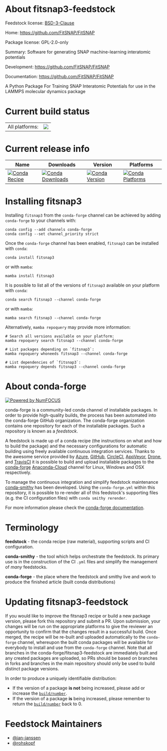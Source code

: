 About fitsnap3-feedstock
========================

Feedstock license: [BSD-3-Clause](https://github.com/conda-forge/fitsnap3-feedstock/blob/main/LICENSE.txt)

Home: https://github.com/FitSNAP/FitSNAP

Package license: GPL-2.0-only

Summary: Software for generating SNAP machine-learning interatomic potentials

Development: https://github.com/FitSNAP/FitSNAP

Documentation: https://github.com/FitSNAP/FitSNAP

A Python Package For Training SNAP Interatomic Potentials for use in
the LAMMPS molecular dynamics package


Current build status
====================


<table><tr><td>All platforms:</td>
    <td>
      <a href="https://dev.azure.com/conda-forge/feedstock-builds/_build/latest?definitionId=11322&branchName=main">
        <img src="https://dev.azure.com/conda-forge/feedstock-builds/_apis/build/status/fitsnap3-feedstock?branchName=main">
      </a>
    </td>
  </tr>
</table>

Current release info
====================

| Name | Downloads | Version | Platforms |
| --- | --- | --- | --- |
| [![Conda Recipe](https://img.shields.io/badge/recipe-fitsnap3-green.svg)](https://anaconda.org/conda-forge/fitsnap3) | [![Conda Downloads](https://img.shields.io/conda/dn/conda-forge/fitsnap3.svg)](https://anaconda.org/conda-forge/fitsnap3) | [![Conda Version](https://img.shields.io/conda/vn/conda-forge/fitsnap3.svg)](https://anaconda.org/conda-forge/fitsnap3) | [![Conda Platforms](https://img.shields.io/conda/pn/conda-forge/fitsnap3.svg)](https://anaconda.org/conda-forge/fitsnap3) |

Installing fitsnap3
===================

Installing `fitsnap3` from the `conda-forge` channel can be achieved by adding `conda-forge` to your channels with:

```
conda config --add channels conda-forge
conda config --set channel_priority strict
```

Once the `conda-forge` channel has been enabled, `fitsnap3` can be installed with `conda`:

```
conda install fitsnap3
```

or with `mamba`:

```
mamba install fitsnap3
```

It is possible to list all of the versions of `fitsnap3` available on your platform with `conda`:

```
conda search fitsnap3 --channel conda-forge
```

or with `mamba`:

```
mamba search fitsnap3 --channel conda-forge
```

Alternatively, `mamba repoquery` may provide more information:

```
# Search all versions available on your platform:
mamba repoquery search fitsnap3 --channel conda-forge

# List packages depending on `fitsnap3`:
mamba repoquery whoneeds fitsnap3 --channel conda-forge

# List dependencies of `fitsnap3`:
mamba repoquery depends fitsnap3 --channel conda-forge
```


About conda-forge
=================

[![Powered by
NumFOCUS](https://img.shields.io/badge/powered%20by-NumFOCUS-orange.svg?style=flat&colorA=E1523D&colorB=007D8A)](https://numfocus.org)

conda-forge is a community-led conda channel of installable packages.
In order to provide high-quality builds, the process has been automated into the
conda-forge GitHub organization. The conda-forge organization contains one repository
for each of the installable packages. Such a repository is known as a *feedstock*.

A feedstock is made up of a conda recipe (the instructions on what and how to build
the package) and the necessary configurations for automatic building using freely
available continuous integration services. Thanks to the awesome service provided by
[Azure](https://azure.microsoft.com/en-us/services/devops/), [GitHub](https://github.com/),
[CircleCI](https://circleci.com/), [AppVeyor](https://www.appveyor.com/),
[Drone](https://cloud.drone.io/welcome), and [TravisCI](https://travis-ci.com/)
it is possible to build and upload installable packages to the
[conda-forge](https://anaconda.org/conda-forge) [Anaconda-Cloud](https://anaconda.org/)
channel for Linux, Windows and OSX respectively.

To manage the continuous integration and simplify feedstock maintenance
[conda-smithy](https://github.com/conda-forge/conda-smithy) has been developed.
Using the ``conda-forge.yml`` within this repository, it is possible to re-render all of
this feedstock's supporting files (e.g. the CI configuration files) with ``conda smithy rerender``.

For more information please check the [conda-forge documentation](https://conda-forge.org/docs/).

Terminology
===========

**feedstock** - the conda recipe (raw material), supporting scripts and CI configuration.

**conda-smithy** - the tool which helps orchestrate the feedstock.
                   Its primary use is in the construction of the CI ``.yml`` files
                   and simplify the management of *many* feedstocks.

**conda-forge** - the place where the feedstock and smithy live and work to
                  produce the finished article (built conda distributions)


Updating fitsnap3-feedstock
===========================

If you would like to improve the fitsnap3 recipe or build a new
package version, please fork this repository and submit a PR. Upon submission,
your changes will be run on the appropriate platforms to give the reviewer an
opportunity to confirm that the changes result in a successful build. Once
merged, the recipe will be re-built and uploaded automatically to the
`conda-forge` channel, whereupon the built conda packages will be available for
everybody to install and use from the `conda-forge` channel.
Note that all branches in the conda-forge/fitsnap3-feedstock are
immediately built and any created packages are uploaded, so PRs should be based
on branches in forks and branches in the main repository should only be used to
build distinct package versions.

In order to produce a uniquely identifiable distribution:
 * If the version of a package **is not** being increased, please add or increase
   the [``build/number``](https://docs.conda.io/projects/conda-build/en/latest/resources/define-metadata.html#build-number-and-string).
 * If the version of a package **is** being increased, please remember to return
   the [``build/number``](https://docs.conda.io/projects/conda-build/en/latest/resources/define-metadata.html#build-number-and-string)
   back to 0.

Feedstock Maintainers
=====================

* [@jan-janssen](https://github.com/jan-janssen/)
* [@rohskopf](https://github.com/rohskopf/)

